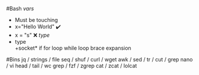 #Bash
*vars*
 - Must be touching
 - x="Hello World" ✔️
 - x = "s" ❌
*type*
 - type  
+socket*
if 
for loop
while loop
brace expansion

#Bins
jq / strings / file
seq / shuf / 
curl / wget
awk / sed / tr / cut / grep
nano / vi
head / tail / wc 
grep / fzf / zgrep
cat / zcat / lolcat
